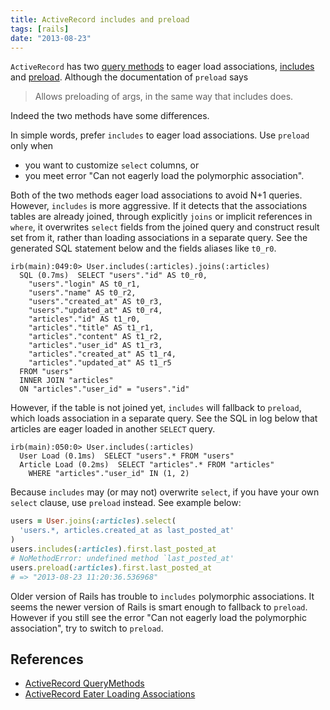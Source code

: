 ```yaml
---
title: ActiveRecord includes and preload
tags: [rails]
date: "2013-08-23"
---
```


`ActiveRecord` has two [query methods][] to eager load associations,
[includes][] and [preload][].  Although the documentation of `preload` says

> Allows preloading of args, in the same way that includes does.

Indeed the two methods have some differences.

In simple words, prefer `includes` to eager load associations. Use `preload`
only when

- you want to customize `select` columns, or
- you meet error "Can not eagerly load the polymorphic association".

<!--more-->

Both of the two methods eager load associations to avoid N+1 queries. However,
`includes` is more aggressive. If it detects that the associations tables are
already joined, through explicitly `joins` or implicit references in `where`,
it overwrites `select` fields from the joined query and construct result set
from it, rather than loading associations in a separate query. See the
generated SQL statement below and the fields aliases like `t0_r0`.

~~~
irb(main):049:0> User.includes(:articles).joins(:articles)
  SQL (0.7ms)  SELECT "users"."id" AS t0_r0,
    "users"."login" AS t0_r1,
    "users"."name" AS t0_r2,
    "users"."created_at" AS t0_r3,
    "users"."updated_at" AS t0_r4,
    "articles"."id" AS t1_r0,
    "articles"."title" AS t1_r1,
    "articles"."content" AS t1_r2,
    "articles"."user_id" AS t1_r3,
    "articles"."created_at" AS t1_r4,
    "articles"."updated_at" AS t1_r5
  FROM "users"
  INNER JOIN "articles"
  ON "articles"."user_id" = "users"."id"
~~~

However, if the table is not joined yet, `includes` will fallback to
`preload`, which loads association in a separate query. See the SQL in log
below that articles are eager loaded in another `SELECT` query.

~~~
irb(main):050:0> User.includes(:articles)
  User Load (0.1ms)  SELECT "users".* FROM "users"
  Article Load (0.2ms)  SELECT "articles".* FROM "articles"
    WHERE "articles"."user_id" IN (1, 2)
~~~

Because `includes` may (or may not) overwrite `select`, if you have your own
`select` clause, use `preload` instead. See example below:

``` ruby
users = User.joins(:articles).select(
  'users.*, articles.created_at as last_posted_at'
)
users.includes(:articles).first.last_posted_at
# NoMethodError: undefined method `last_posted_at'
users.preload(:articles).first.last_posted_at
# => "2013-08-23 11:20:36.536968"
```

Older version of Rails has trouble to `includes` polymorphic associations. It
seems the newer version of Rails is smart enough to fallback to
`preload`. However if you still see the error "Can not eagerly load the
polymorphic association", try to switch to `preload`.

## References ##

- [ActiveRecord QueryMethods][query methods]
- [ActiveRecord Eater Loading Associations](http://guides.rubyonrails.org/active_record_querying.html#eager-loading-associations)

[query methods]: http://apidock.com/rails/ActiveRecord/QueryMethods
[includes]: http://apidock.com/rails/v3.2.13/ActiveRecord/QueryMethods/includes
[preload]: http://apidock.com/rails/v3.2.13/ActiveRecord/QueryMethods/preload
